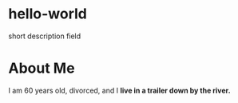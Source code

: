 # hello-world
short description field
<h1>About Me </h1>
<p>I am 60 years old, divorced, and I <strong>live in a trailer down by the river.</strong></p>
